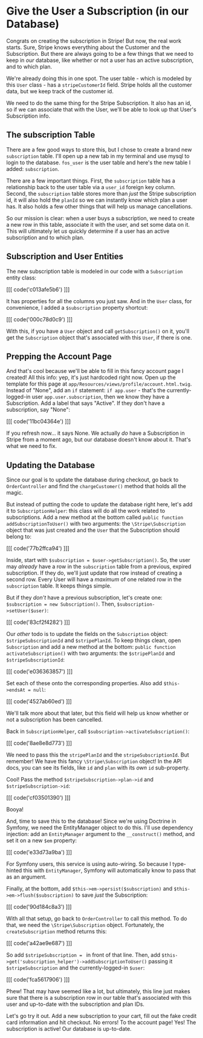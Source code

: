 # Give the User a Subscription (in our Database)

Congrats on creating the subscription in Stripe! But now, the real work starts.
Sure, Stripe knows everything about the Customer and the Subscription. But there
are always going to be a few things that we need to keep in *our* database, like
whether or not a user has an active subscription, and to which plan.

We're already doing this in one spot. The user table - which is modeled by this
`User` class - has a `stripeCustomerId` field. Stripe holds all the customer data,
but we keep track of the customer id.

We need to do the same thing for the Stripe Subscription. It also has an id, so if
we can associate that with the User, we'll be able to look up that User's Subscription
info.

## The subscription Table

There are a few good ways to store this, but I chose to create a brand new `subscription`
table. I'll open up a new tab in my terminal and use mysql to login to the database.
`fos_user` is the user table and here's the new table I added: `subscription`.

There are a few important things. First, the `subscription` table has a relationship
back to the user table via a `user_id` foreign key column. Second, the `subscription`
table stores more than *just* the Stripe subscription id, it will also hold the
`planId` so we can instantly know which plan a user has. It also holds a few other
things that will help us manage cancellations.

So our mission is clear: when a user buys a subscription, we need to create a new
row in this table, associate it with the user, and set some data on it. This will
ultimately let *us* quickly determine if a user has an active subscription and to
which plan.

## Subscription and User Entities

The new subscription table is modeled in our code with a `Subscription` entity class:

[[[ code('c013afe5b6') ]]]

It has properties for all the columns you just saw. And in the `User` class, for
convenience, I added a `$subscription` property shortcut:

[[[ code('000c78d0c9') ]]]

With this, if you have a `User` object and call `getSubscription()` on it, you'll
get the `Subscription` object that's associated with this `User`, if there is one.

## Prepping the Account Page

And that's cool because we'll be able to fill in this fancy account page I created!
All this info: yep, it's just hardcoded right now. Open up the template for this page
at `app/Resources/views/profile/account.html.twig`. Instead of "None", add an `if`
statement: `if app.user` - that's the currently-logged-in user `app.user.subscription`,
then we know they have a Subscription. Add a label that says "Active". If they don't
have a subscription, say "None":

[[[ code('11bc04364e') ]]]

If you refresh now... it says None. We actually *do* have a Subscription in Stripe
from a moment ago, but our database doesn't know about it. That's what we need to
fix.

## Updating the Database

Since our goal is to update the database during checkout, go back to `OrderController`
and find the `chargeCustomer()` method that holds all the magic. 

But instead of putting the code to update the database right here, let's add it
to `SubscriptionHelper`: this class will do all the work related to subscriptions.
Add a new method at the bottom called `public function addSubscriptionToUser()`
with two arguments: the `\Stripe\Subscription` object that was just created and the
`User` that the Subscription should belong to:

[[[ code('77b2ffca94') ]]]

Inside, start with `$subscription = $user->getSubscription()`. So, the user may *already*
have a row in the `subscription` table from a previous, expired subscription. If
they do, we'll just update that row instead of creating a second row. Every User
will have a *maximum* of one related row in the `subscription` table. It keeps things
simple.

But if they *don't* have a previous subscription, let's create one:
`$subscription = new Subscription()`. Then, `$subscription->setUser($user)`:

[[[ code('83cf2f4282') ]]]

Our *other* todo is to update the fields on the `Subscription` object:
`$stripeSubscriptionId` and `$stripePlanId`. To keep things clean, open `Subscription`
and add a new method at the bottom: `public function activateSubscription()` with
two arguments: the `$stripePlanId` and `$stripeSubscriptionId`:

[[[ code('e036363857') ]]]

Set each of these onto the corresponding properties. Also add `$this->endsAt = null`:

[[[ code('4527ab60ed') ]]]

We'll talk more about that later, but this field will help us know whether or not
a subscription has been cancelled.

Back in `SubscriptionHelper`, call `$subscription->activateSubscription()`:

[[[ code('8ae8e8d773') ]]]

We need to pass this the `stripePlanId` and the `stripeSubscriptionId`. But remember!
We have this fancy `\Stripe\Subscription` object! In the API docs, you can see its
fields, like `id` and `plan` with its *own* `id` sub-property.

Cool! Pass the method `$stripeSubscription->plan->id` and `$stripeSubscription->id`:

[[[ code('cf03501390') ]]]

Booya!

And, time to save this to the database! Since we're using Doctrine in Symfony, we
need the EntityManager object to do this. I'll use dependency injection: add an
`EntityManager` argument to the `__construct()` method, and set it on a new `$em`
property:

[[[ code('e33d73a9ba') ]]]

For Symfony users, this service is using auto-wiring. So because I type-hinted this
with `EntityManager`, Symfony will automatically know to pass that as an argument.

Finally, at the bottom, add `$this->em->persist($subscription)` and
`$this->em->flush($subscription)` to save *just* the Subscription:

[[[ code('90d184c8a3') ]]]

With all that setup, go back to `OrderController` to call this method. To do that,
we need the `\Stripe\Subscription` object. Fortunately, the `createSubscription`
method returns this:

[[[ code('a42ae9e687') ]]]

So add `$stripeSubscription = ` in front of that line. Then, add
`$this->get('subscription_helper')->addSubscriptionToUser()` passing it `$stripeSubscription`
and the currently-logged-in `$user`:

[[[ code('fca5617906') ]]]

Phew! That may have seemed like a lot, but ultimately, this line just makes sure
that there is a subscription row in our table that's associated with this user
and up-to-date with the subscription and plan IDs. 

Let's go try it out. Add a new subscription to your cart, fill out the fake
credit card information and hit checkout. No errors! To the account page! Yes!
The subscription is active! Our database is up-to-date.
